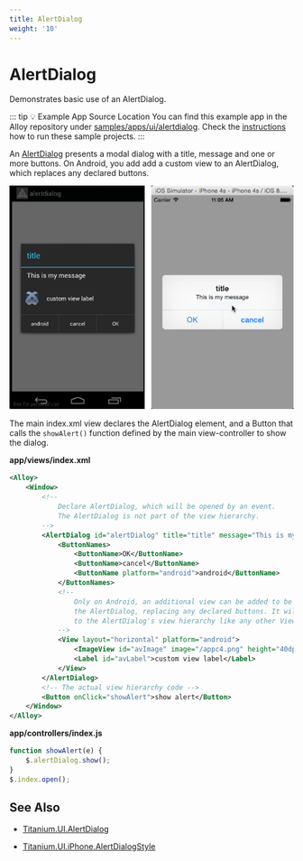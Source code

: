 ```yaml
---
title: AlertDialog
weight: '10'
---
```


# AlertDialog

Demonstrates basic use of an AlertDialog.

::: tip 💡 Example App Source Location
You can find this example app in the Alloy repository under [samples/apps/ui/alertdialog](https://github.com/appcelerator/alloy/tree/master/samples/apps/ui/alertdialog). Check the [instructions](/guide/Alloy_Framework/Alloy_Guide/Alloy_Test_Apps/) how to run these sample projects.
:::

An [AlertDialog](#!/api/Titanium.UI.AlertDialog) presents a modal dialog with a title, message and one or more buttons. On Android, you add add a custom view to an AlertDialog, which replaces any declared buttons.

![alert](./alert.png)

The main index.xml view declares the AlertDialog element, and a Button that calls the `showAlert()` function defined by the main view-controller to show the dialog.

**app/views/index.xml**

```xml
<Alloy>
    <Window>
        <!--
            Declare AlertDialog, which will be opened by an event.
            The AlertDialog is not part of the view hierarchy.
        -->
        <AlertDialog id="alertDialog" title="title" message="This is my message" cancel="1">
            <ButtonNames>
                <ButtonName>OK</ButtonName>
                <ButtonName>cancel</ButtonName>
                <ButtonName platform="android">android</ButtonName>
            </ButtonNames>
            <!--
                Only on Android, an additional view can be added to be rendered in
                the AlertDialog, replacing any declared buttons. It will be added
                to the AlertDialog's view hierarchy like any other View.
            -->
            <View layout="horizontal" platform="android">
                <ImageView id="avImage" image="/appc4.png" height="40dp" width="40dp"/>
                <Label id="avLabel">custom view label</Label>
            </View>
        </AlertDialog>
        <!-- The actual view hierarchy code -->
        <Button onClick="showAlert">show alert</Button>
    </Window>
</Alloy>
```

**app/controllers/index.js**

```javascript
function showAlert(e) {
    $.alertDialog.show();
}
$.index.open();
```

## See Also

* [Titanium.UI.AlertDialog](#!/api/Titanium.UI.AlertDialog)

* [Titanium.UI.iPhone.AlertDialogStyle](#!/api/Titanium.UI.iPhone.AlertDialogStyle)
